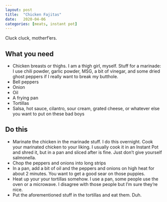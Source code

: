 ```yaml
---
layout: post
title:  "Chicken Fajitas"
date:   2020-04-06
categories: [meats, instant pot]
---
```

Cluck cluck, motherf’ers.<br/>

## What you need
* Chicken breasts or thighs. I am a thigh girl, myself.
Stuff for a marinade: I use chili powder, garlic powder, MSG, a bit of vinegar, and some dried ghost peppers if I really want to break my butthole.
* Bell peppers
* Onion
* Oil
* A frying pan
* Tortillas
* Salsa, hot sauce, cilantro, sour cream, grated cheese, or whatever else you want to put on these bad boys

## Do this
* Marinate the chicken in the marinade stuff. I do this overnight.
Cook your marinated chicken to your liking. I usually cook it in an Instant Pot and shred it, but in a pan and sliced after is fine. Just don’t give yourself salmonella.
* Chop the peppers and onions into long strips
* In a pan, add a bit of oil and the peppers and onions on high heat for about 2 minutes. You want to get a good sear on those puppies.
* Heat up your your tortillas somehow. I use a pan, some people use the oven or a microwave. I disagree with those people but I’m sure they’re nice.
* Put the aforementioned stuff in the tortillas and eat them. Duh.
